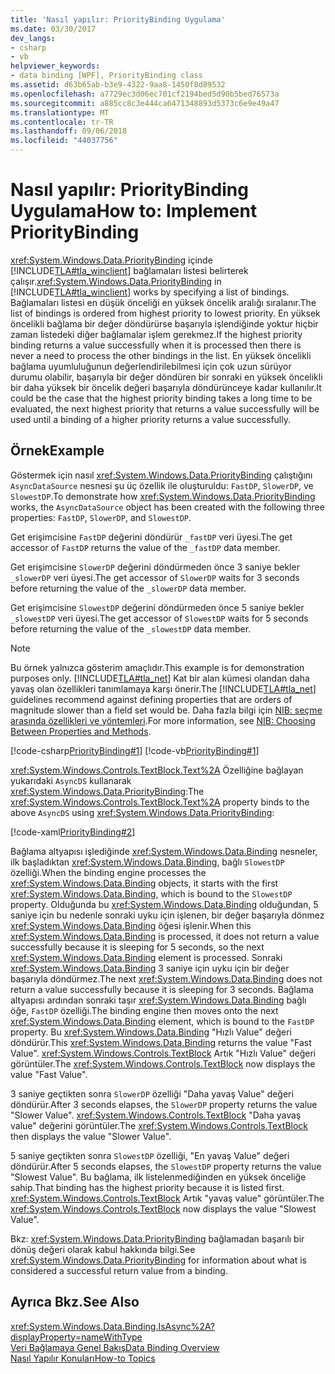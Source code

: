 ```yaml
---
title: 'Nasıl yapılır: PriorityBinding Uygulama'
ms.date: 03/30/2017
dev_langs:
- csharp
- vb
helpviewer_keywords:
- data binding [WPF], PriorityBinding class
ms.assetid: d63b65ab-b3e9-4322-9aa8-1450f8d89532
ms.openlocfilehash: a7729ec3d06ec701cf2194bed5d90b5bed76573a
ms.sourcegitcommit: a885cc8c3e444ca6471348893d5373c6e9e49a47
ms.translationtype: MT
ms.contentlocale: tr-TR
ms.lasthandoff: 09/06/2018
ms.locfileid: "44037756"
---
```

# <a name="how-to-implement-prioritybinding"></a><span data-ttu-id="6d4c4-102">Nasıl yapılır: PriorityBinding Uygulama</span><span class="sxs-lookup"><span data-stu-id="6d4c4-102">How to: Implement PriorityBinding</span></span>
<span data-ttu-id="6d4c4-103"><xref:System.Windows.Data.PriorityBinding> içinde [!INCLUDE[TLA#tla_winclient](../../../../includes/tlasharptla-winclient-md.md)] bağlamaları listesi belirterek çalışır.</span><span class="sxs-lookup"><span data-stu-id="6d4c4-103"><xref:System.Windows.Data.PriorityBinding> in [!INCLUDE[TLA#tla_winclient](../../../../includes/tlasharptla-winclient-md.md)] works by specifying a list of bindings.</span></span> <span data-ttu-id="6d4c4-104">Bağlamaları listesi en düşük önceliği en yüksek öncelik aralığı sıralanır.</span><span class="sxs-lookup"><span data-stu-id="6d4c4-104">The list of bindings is ordered from highest priority to lowest priority.</span></span> <span data-ttu-id="6d4c4-105">En yüksek öncelikli bağlama bir değer döndürürse başarıyla işlendiğinde yoktur hiçbir zaman listedeki diğer bağlamalar işlem gerekmez.</span><span class="sxs-lookup"><span data-stu-id="6d4c4-105">If the highest priority binding returns a value successfully when it is processed then there is never a need to process the other bindings in the list.</span></span> <span data-ttu-id="6d4c4-106">En yüksek öncelikli bağlama uyumluluğunun değerlendirilebilmesi için çok uzun sürüyor durumu olabilir, başarıyla bir değer döndüren bir sonraki en yüksek öncelikli bir daha yüksek bir öncelik değeri başarıyla döndürünceye kadar kullanılır.</span><span class="sxs-lookup"><span data-stu-id="6d4c4-106">It could be the case that the highest priority binding takes a long time to be evaluated, the next highest priority that returns a value successfully will be used until a binding of a higher priority returns a value successfully.</span></span>  
  
## <a name="example"></a><span data-ttu-id="6d4c4-107">Örnek</span><span class="sxs-lookup"><span data-stu-id="6d4c4-107">Example</span></span>  
 <span data-ttu-id="6d4c4-108">Göstermek için nasıl <xref:System.Windows.Data.PriorityBinding> çalıştığını `AsyncDataSource` nesnesi şu üç özellik ile oluşturuldu: `FastDP`, `SlowerDP`, ve `SlowestDP`.</span><span class="sxs-lookup"><span data-stu-id="6d4c4-108">To demonstrate how <xref:System.Windows.Data.PriorityBinding> works, the `AsyncDataSource` object has been created with the following three properties: `FastDP`, `SlowerDP`, and `SlowestDP`.</span></span>  
  
 <span data-ttu-id="6d4c4-109">Get erişimcisine `FastDP` değerini döndürür `_fastDP` veri üyesi.</span><span class="sxs-lookup"><span data-stu-id="6d4c4-109">The get accessor of `FastDP` returns the value of the `_fastDP` data member.</span></span>  
  
 <span data-ttu-id="6d4c4-110">Get erişimcisine `SlowerDP` değerini döndürmeden önce 3 saniye bekler `_slowerDP` veri üyesi.</span><span class="sxs-lookup"><span data-stu-id="6d4c4-110">The get accessor of `SlowerDP` waits for 3 seconds before returning the value of the `_slowerDP` data member.</span></span>  
  
 <span data-ttu-id="6d4c4-111">Get erişimcisine `SlowestDP` değerini döndürmeden önce 5 saniye bekler `_slowestDP` veri üyesi.</span><span class="sxs-lookup"><span data-stu-id="6d4c4-111">The get accessor of `SlowestDP` waits for 5 seconds before returning the value of the `_slowestDP` data member.</span></span>  
  
> [!NOTE]
>  <span data-ttu-id="6d4c4-112">Bu örnek yalnızca gösterim amaçlıdır.</span><span class="sxs-lookup"><span data-stu-id="6d4c4-112">This example is for demonstration purposes only.</span></span> <span data-ttu-id="6d4c4-113">[!INCLUDE[TLA#tla_net](../../../../includes/tlasharptla-net-md.md)] Kat bir alan kümesi olandan daha yavaş olan özellikleri tanımlamaya karşı önerir.</span><span class="sxs-lookup"><span data-stu-id="6d4c4-113">The [!INCLUDE[TLA#tla_net](../../../../includes/tlasharptla-net-md.md)] guidelines recommend against defining properties that are orders of magnitude slower than a field set would be.</span></span> <span data-ttu-id="6d4c4-114">Daha fazla bilgi için [NIB: seçme arasında özellikleri ve yöntemleri](https://msdn.microsoft.com/library/55825e8f-7e2e-448a-9505-7217cc91b1af).</span><span class="sxs-lookup"><span data-stu-id="6d4c4-114">For more information, see [NIB: Choosing Between Properties and Methods](https://msdn.microsoft.com/library/55825e8f-7e2e-448a-9505-7217cc91b1af).</span></span>  
  
 [!code-csharp[PriorityBinding#1](../../../../samples/snippets/csharp/VS_Snippets_Wpf/PriorityBinding/CSharp/Window1.xaml.cs#1)]
 [!code-vb[PriorityBinding#1](../../../../samples/snippets/visualbasic/VS_Snippets_Wpf/PriorityBinding/VisualBasic/AsyncDataSource.vb#1)]  
  
 <span data-ttu-id="6d4c4-115"><xref:System.Windows.Controls.TextBlock.Text%2A> Özelliğine bağlayan yukarıdaki `AsyncDS` kullanarak <xref:System.Windows.Data.PriorityBinding>:</span><span class="sxs-lookup"><span data-stu-id="6d4c4-115">The <xref:System.Windows.Controls.TextBlock.Text%2A> property binds to the above `AsyncDS` using <xref:System.Windows.Data.PriorityBinding>:</span></span>  
  
 [!code-xaml[PriorityBinding#2](../../../../samples/snippets/csharp/VS_Snippets_Wpf/PriorityBinding/CSharp/Window1.xaml#2)]  
  
 <span data-ttu-id="6d4c4-116">Bağlama altyapısı işlediğinde <xref:System.Windows.Data.Binding> nesneler, ilk başladıktan <xref:System.Windows.Data.Binding>, bağlı `SlowestDP` özelliği.</span><span class="sxs-lookup"><span data-stu-id="6d4c4-116">When the binding engine processes the <xref:System.Windows.Data.Binding> objects, it starts with the first <xref:System.Windows.Data.Binding>, which is bound to the `SlowestDP` property.</span></span> <span data-ttu-id="6d4c4-117">Olduğunda bu <xref:System.Windows.Data.Binding> olduğundan, 5 saniye için bu nedenle sonraki uyku için işlenen, bir değer başarıyla dönmez <xref:System.Windows.Data.Binding> öğesi işlenir.</span><span class="sxs-lookup"><span data-stu-id="6d4c4-117">When this <xref:System.Windows.Data.Binding> is processed, it does not return a value successfully because it is sleeping for 5 seconds, so the next <xref:System.Windows.Data.Binding> element is processed.</span></span> <span data-ttu-id="6d4c4-118">Sonraki <xref:System.Windows.Data.Binding> 3 saniye için uyku için bir değer başarıyla döndürmez.</span><span class="sxs-lookup"><span data-stu-id="6d4c4-118">The next <xref:System.Windows.Data.Binding> does not return a value successfully because it is sleeping for 3 seconds.</span></span> <span data-ttu-id="6d4c4-119">Bağlama altyapısı ardından sonraki taşır <xref:System.Windows.Data.Binding> bağlı öğe, `FastDP` özelliği.</span><span class="sxs-lookup"><span data-stu-id="6d4c4-119">The binding engine then moves onto the next <xref:System.Windows.Data.Binding> element, which is bound to the `FastDP` property.</span></span> <span data-ttu-id="6d4c4-120">Bu <xref:System.Windows.Data.Binding> "Hızlı Value" değeri döndürür.</span><span class="sxs-lookup"><span data-stu-id="6d4c4-120">This <xref:System.Windows.Data.Binding> returns the value "Fast Value".</span></span> <span data-ttu-id="6d4c4-121"><xref:System.Windows.Controls.TextBlock> Artık "Hızlı Value" değeri görüntüler.</span><span class="sxs-lookup"><span data-stu-id="6d4c4-121">The <xref:System.Windows.Controls.TextBlock> now displays the value "Fast Value".</span></span>  
  
 <span data-ttu-id="6d4c4-122">3 saniye geçtikten sonra `SlowerDP` özelliği "Daha yavaş Value" değeri döndürür.</span><span class="sxs-lookup"><span data-stu-id="6d4c4-122">After 3 seconds elapses, the `SlowerDP` property returns the value "Slower Value".</span></span> <span data-ttu-id="6d4c4-123"><xref:System.Windows.Controls.TextBlock> "Daha yavaş value" değerini görüntüler.</span><span class="sxs-lookup"><span data-stu-id="6d4c4-123">The <xref:System.Windows.Controls.TextBlock> then displays the value "Slower Value".</span></span>  
  
 <span data-ttu-id="6d4c4-124">5 saniye geçtikten sonra `SlowestDP` özelliği, "En yavaş Value" değeri döndürür.</span><span class="sxs-lookup"><span data-stu-id="6d4c4-124">After 5 seconds elapses, the `SlowestDP` property returns the value "Slowest Value".</span></span> <span data-ttu-id="6d4c4-125">Bu bağlama, ilk listelenmediğinden en yüksek önceliğe sahip.</span><span class="sxs-lookup"><span data-stu-id="6d4c4-125">That binding has the highest priority because it is listed first.</span></span> <span data-ttu-id="6d4c4-126"><xref:System.Windows.Controls.TextBlock> Artık "yavaş value" görüntüler.</span><span class="sxs-lookup"><span data-stu-id="6d4c4-126">The <xref:System.Windows.Controls.TextBlock> now displays the value "Slowest Value".</span></span>  
  
 <span data-ttu-id="6d4c4-127">Bkz: <xref:System.Windows.Data.PriorityBinding> bağlamadan başarılı bir dönüş değeri olarak kabul hakkında bilgi.</span><span class="sxs-lookup"><span data-stu-id="6d4c4-127">See <xref:System.Windows.Data.PriorityBinding> for information about what is considered a successful return value from a binding.</span></span>  
  
## <a name="see-also"></a><span data-ttu-id="6d4c4-128">Ayrıca Bkz.</span><span class="sxs-lookup"><span data-stu-id="6d4c4-128">See Also</span></span>  
 <xref:System.Windows.Data.Binding.IsAsync%2A?displayProperty=nameWithType>  
 [<span data-ttu-id="6d4c4-129">Veri Bağlamaya Genel Bakış</span><span class="sxs-lookup"><span data-stu-id="6d4c4-129">Data Binding Overview</span></span>](../../../../docs/framework/wpf/data/data-binding-overview.md)  
 [<span data-ttu-id="6d4c4-130">Nasıl Yapılır Konuları</span><span class="sxs-lookup"><span data-stu-id="6d4c4-130">How-to Topics</span></span>](../../../../docs/framework/wpf/data/data-binding-how-to-topics.md)
